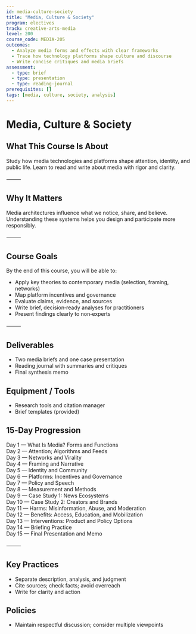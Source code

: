 ```yaml
---
id: media-culture-society
title: "Media, Culture & Society"
program: electives
track: creative-arts-media
level: 200
course_code: MEDIA-205
outcomes:
  - Analyze media forms and effects with clear frameworks
  - Trace how technology platforms shape culture and discourse
  - Write concise critiques and media briefs
assessment:
  - type: brief
  - type: presentation
  - type: reading-journal
prerequisites: []
tags: [media, culture, society, analysis]
---
```


# Media, Culture & Society

## What This Course Is About
Study how media technologies and platforms shape attention, identity, and public life. Learn to read and write about media with rigor and clarity.

⸻

## Why It Matters
Media architectures influence what we notice, share, and believe. Understanding these systems helps you design and participate more responsibly.

⸻

## Course Goals
By the end of this course, you will be able to:
- Apply key theories to contemporary media (selection, framing, networks)
- Map platform incentives and governance
- Evaluate claims, evidence, and sources
- Write brief, decision‑ready analyses for practitioners
- Present findings clearly to non‑experts

⸻

## Deliverables
- Two media briefs and one case presentation
- Reading journal with summaries and critiques
- Final synthesis memo

## Equipment / Tools
- Research tools and citation manager
- Brief templates (provided)

## 15‑Day Progression
Day 1 — What Is Media? Forms and Functions  
Day 2 — Attention; Algorithms and Feeds  
Day 3 — Networks and Virality  
Day 4 — Framing and Narrative  
Day 5 — Identity and Community  
Day 6 — Platforms: Incentives and Governance  
Day 7 — Policy and Speech  
Day 8 — Measurement and Methods  
Day 9 — Case Study 1: News Ecosystems  
Day 10 — Case Study 2: Creators and Brands  
Day 11 — Harms: Misinformation, Abuse, and Moderation  
Day 12 — Benefits: Access, Education, and Mobilization  
Day 13 — Interventions: Product and Policy Options  
Day 14 — Briefing Practice  
Day 15 — Final Presentation and Memo  

⸻

## Key Practices
- Separate description, analysis, and judgment
- Cite sources; check facts; avoid overreach
- Write for clarity and action

## Policies
- Maintain respectful discussion; consider multiple viewpoints
 
